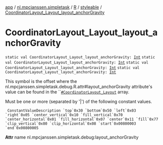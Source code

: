 [app](../../../index.md) / [nl.mpcjanssen.simpletask](../../index.md) / [R](../index.md) / [styleable](index.md) / [CoordinatorLayout_Layout_layout_anchorGravity](.)

# CoordinatorLayout_Layout_layout_anchorGravity

`static val CoordinatorLayout_Layout_layout_anchorGravity: `[`Int`](https://kotlinlang.org/api/latest/jvm/stdlib/kotlin/-int/index.html)
`static val CoordinatorLayout_Layout_layout_anchorGravity: `[`Int`](https://kotlinlang.org/api/latest/jvm/stdlib/kotlin/-int/index.html)
`static val CoordinatorLayout_Layout_layout_anchorGravity: `[`Int`](https://kotlinlang.org/api/latest/jvm/stdlib/kotlin/-int/index.html)
`static val CoordinatorLayout_Layout_layout_anchorGravity: `[`Int`](https://kotlinlang.org/api/latest/jvm/stdlib/kotlin/-int/index.html)

This symbol is the offset where the nl.mpcjanssen.simpletask.debug.R.attr#layout_anchorGravity attribute's value can be found in the ``[`#CoordinatorLayout_Layout`](-coordinator-layout_-layout.md) array.

Must be one or more (separated by '|') of the following constant values.

     ConstantValueDescription `top`0x30 `bottom`0x50 `left`0x03 `right`0x05 `center_vertical`0x10 `fill_vertical`0x70 `center_horizontal`0x01 `fill_horizontal`0x07 `center`0x11 `fill`0x77 `clip_vertical`0x80 `clip_horizontal`0x08 `start`0x00800003 `end`0x00800005

**Attr**
name nl.mpcjanssen.simpletask.debug:layout_anchorGravity

